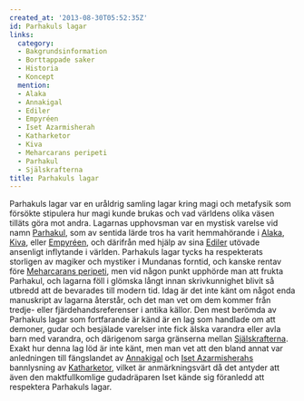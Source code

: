 ```yaml
---
created_at: '2013-08-30T05:52:35Z'
id: Parhakuls lagar
links:
  category:
  - Bakgrundsinformation
  - Borttappade saker
  - Historia
  - Koncept
  mention:
  - Alaka
  - Annakigal
  - Ediler
  - Empyréen
  - Iset Azarmisherah
  - Katharketor
  - Kiva
  - Meharcarans peripeti
  - Parhakul
  - Själskrafterna
title: Parhakuls lagar
---
```


Parhakuls lagar var en uråldrig samling lagar kring magi och metafysik som försökte stipulera hur
magi kunde brukas och vad världens olika väsen tilläts göra mot andra. Lagarnas upphovsman var en
mystisk varelse vid namn [Parhakul], som av sentida lärde tros ha varit hemmahörande i [Alaka],
[Kiva], eller [Empyréen], och därifrån med hjälp av sina [Ediler] utövade ansenligt inflytande i
världen. Parhakuls lagar tycks ha respekterats storligen av magiker och mystiker i Mundanas forntid,
och kanske rentav före [Meharcarans peripeti], men vid någon punkt upphörde man att frukta Parhakul,
och lagarna föll i glömska långt innan skrivkunnighet blivit så utbredd att de bevarades till modern
tid. Idag är det inte känt om något enda manuskript av lagarna återstår, och det man vet om dem
kommer från tredje- eller fjärdehandsreferenser i antika källor. Den mest berömda av Parhakuls lagar
som fortfarande är känd är en lag som handlade om att demoner, gudar och besjälade varelser inte
fick älska varandra eller avla barn med varandra, och därigenom sarga gränserna mellan
[Själskrafterna]. Exakt hur denna lag löd är inte känt, men man vet att den bland annat var
anledningen till fängslandet av [Annakigal] och [Iset Azarmisherahs] bannlysning av [Katharketor],
vilket är anmärkningsvärt då det antyder att även den maktfullkomlige gudadräparen Iset kände sig
föranledd att respektera Parhakuls lagar.

  [Parhakul]: Parhakul
  [Alaka]: Alaka
  [Kiva]: Kiva
  [Empyréen]: Empyréen
  [Ediler]: Ediler
  [Meharcarans peripeti]: Meharcarans_peripeti
  [Själskrafterna]: Själskrafterna
  [Annakigal]: Annakigal
  [Iset Azarmisherahs]: Iset_Azarmisherah
  [Katharketor]: Katharketor